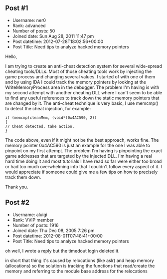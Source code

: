 ## Post #1
- Username: ner0
- Rank: advanced
- Number of posts: 50
- Joined date: Sun Aug 28, 2011 11:47 pm
- Post datetime: 2012-07-28T18:02:56+00:00
- Post Title: Need tips to analyze hacked memory pointers

Hello,

I am trying to create an anti-cheat detection system for several wide-spread cheating tools/DLLs.
Most of those cheating tools work by injecting the game process and changing several values.
I started of with one of them and by using IDA I could track the memory pointers by looking at the WriteMemoryProcess area in the debugger.
The problem I'm having is with my second attempt with another cheating DLL where I can't seem to be able to find any useful references to track down the static memory pointers that are changed by it. The anti-cheat technique is very basic, I use memcmp() to detect the cheat injection, for example:

```
if (memcmp(cleanMem, (void*)0x4AC590, 2))
{
// Cheat detected, take action.
}

```


The code above, even if it might not be the best approach, works fine. The memory pointer 0x4AC590 is just an example for the one I was able to pinpoint on my first attempt. The problem I'm having is pinpointing the exact game addresses that are targeted by the injected DLL. I'm having a real hard time doing it and most tutorials I have read so far were either too broad or had too much overwhelming info that I couldn't follow every aspect of it. I would appreciate if someone could give me a few tips on how to precisely track them down.

Thank you.
## Post #2
- Username: aluigi
- Rank: VVIP member
- Number of posts: 1916
- Joined date: Thu Dec 08, 2005 7:26 pm
- Post datetime: 2012-08-01T07:48:41+00:00
- Post Title: Need tips to analyze hacked memory pointers

oh well, I wrote a reply but the timedout login deleted it.

in short that thing it's caused by relocations (like aslr) and heap memory (allocations) so the solution is tracking the functions that read/create the memory and referring to the module base address for the relocations
